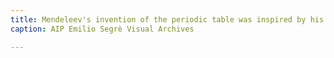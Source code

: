 ```yaml
---
title: Mendeleev's invention of the periodic table was inspired by his love of card games
caption: AIP Emilio Segrè Visual Archives

---
```

